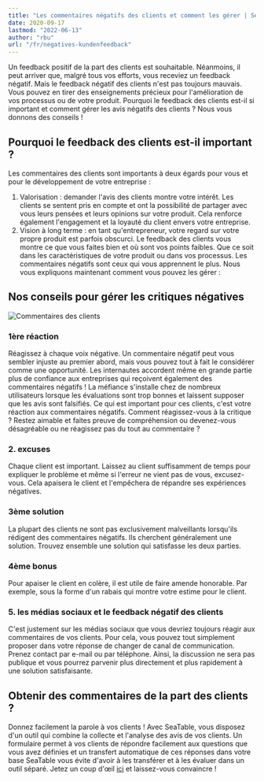 ```yaml
---
title: "Les commentaires négatifs des clients et comment les gérer | SeaTable"
date: 2020-09-17
lastmod: "2022-06-13"
author: "rbu"
url: "/fr/negatives-kundenfeedback"
---
```


Un feedback positif de la part des clients est souhaitable. Néanmoins, il peut arriver que, malgré tous vos efforts, vous receviez un feedback négatif. Mais le feedback négatif des clients n'est pas toujours mauvais. Vous pouvez en tirer des enseignements précieux pour l'amélioration de vos processus ou de votre produit. Pourquoi le feedback des clients est-il si important et comment gérer les avis négatifs des clients ? Nous vous donnons des conseils !

## Pourquoi le feedback des clients est-il important ?

Les commentaires des clients sont importants à deux égards pour vous et pour le développement de votre entreprise :

1. Valorisation : demander l'avis des clients montre votre intérêt. Les clients se sentent pris en compte et ont la possibilité de partager avec vous leurs pensées et leurs opinions sur votre produit. Cela renforce également l'engagement et la loyauté du client envers votre entreprise.
2. Vision à long terme : en tant qu'entrepreneur, votre regard sur votre propre produit est parfois obscurci. Le feedback des clients vous montre ce que vous faites bien et où sont vos points faibles. Que ce soit dans les caractéristiques de votre produit ou dans vos processus. Les commentaires négatifs sont ceux qui vous apprennent le plus. Nous vous expliquons maintenant comment vous pouvez les gérer :

## Nos conseils pour gérer les critiques négatives

![Commentaires des clients](https://seatable.de/wp-content/uploads/2020/09/dose-media-bU6JyhSI6zo-unsplash-scaled-1.jpg)

### 1ère réaction

Réagissez à chaque voix négative. Un commentaire négatif peut vous sembler injuste au premier abord, mais vous pouvez tout à fait le considérer comme une opportunité. Les internautes accordent même en grande partie plus de confiance aux entreprises qui reçoivent également des commentaires négatifs ! La méfiance s'installe chez de nombreux utilisateurs lorsque les évaluations sont trop bonnes et laissent supposer que les avis sont falsifiés. Ce qui est important pour ces clients, c'est votre réaction aux commentaires négatifs. Comment réagissez-vous à la critique ? Restez aimable et faites preuve de compréhension ou devenez-vous désagréable ou ne réagissez pas du tout au commentaire ?

### 2\. excuses

Chaque client est important. Laissez au client suffisamment de temps pour expliquer le problème et même si l'erreur ne vient pas de vous, excusez-vous. Cela apaisera le client et l'empêchera de répandre ses expériences négatives.

### 3ème solution

La plupart des clients ne sont pas exclusivement malveillants lorsqu'ils rédigent des commentaires négatifs. Ils cherchent généralement une solution. Trouvez ensemble une solution qui satisfasse les deux parties.

### 4ème bonus

Pour apaiser le client en colère, il est utile de faire amende honorable. Par exemple, sous la forme d'un rabais qui montre votre estime pour le client.

### 5\. les médias sociaux et le feedback négatif des clients

C'est justement sur les médias sociaux que vous devriez toujours réagir aux commentaires de vos clients. Pour cela, vous pouvez tout simplement proposer dans votre réponse de changer de canal de communication. Prenez contact par e-mail ou par téléphone. Ainsi, la discussion ne sera pas publique et vous pourrez parvenir plus directement et plus rapidement à une solution satisfaisante.

## Obtenir des commentaires de la part des clients ?

Donnez facilement la parole à vos clients ! Avec SeaTable, vous disposez d'un outil qui combine la collecte et l'analyse des avis de vos clients. Un formulaire permet à vos clients de répondre facilement aux questions que vous avez définies et un transfert automatique de ces réponses dans votre base SeaTable vous évite d'avoir à les transférer et à les évaluer dans un outil séparé. Jetez un coup d'œil [ici](https://seatable.io/fr/kundenfeedback-mit-seatable/) et laissez-vous convaincre !
